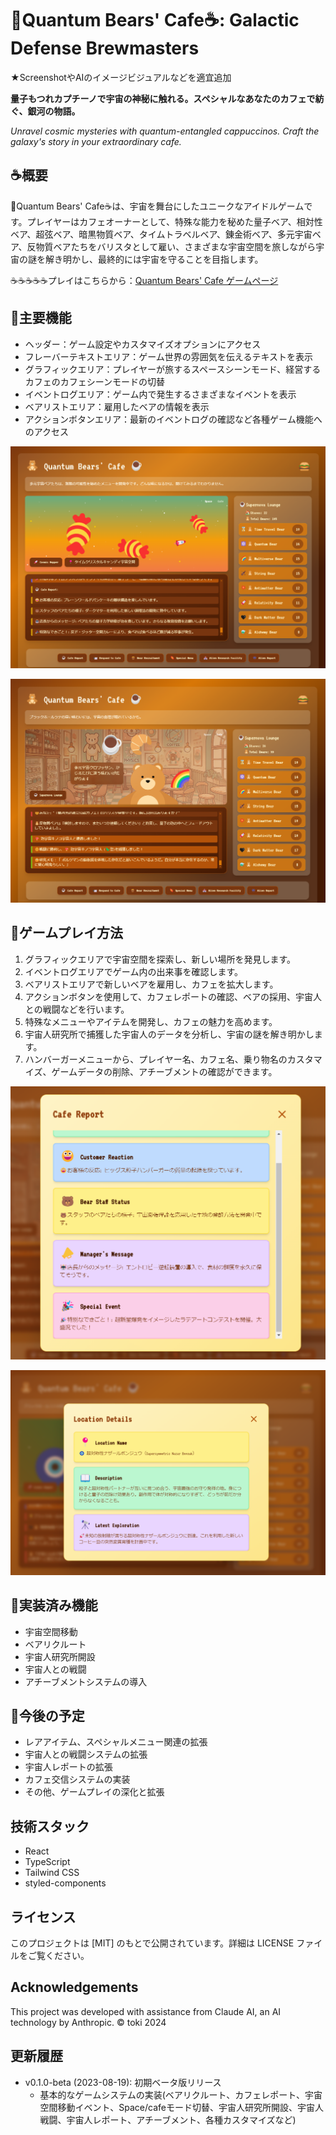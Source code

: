 # 🧸Quantum Bears' Cafe☕: Galactic Defense Brewmasters


★ScreenshotやAIのイメージビジュアルなどを適宜追加

**量子もつれカプチーノで宇宙の神秘に触れる。スペシャルなあなたのカフェで紡ぐ、銀河の物語。**

*Unravel cosmic mysteries with quantum-entangled cappuccinos. Craft the galaxy's story in your extraordinary cafe.*

## ☕概要

🧸Quantum Bears' Cafe☕は、宇宙を舞台にしたユニークなアイドルゲームです。プレイヤーはカフェオーナーとして、特殊な能力を秘めた量子ベア、相対性ベア、超弦ベア、暗黒物質ベア、タイムトラベルベア、錬金術ベア、多元宇宙ベア、反物質ベアたちをバリスタとして雇い、さまざまな宇宙空間を旅しながら宇宙の謎を解き明かし、最終的には宇宙を守ることを目指します。

☕☕☕☕☕プレイはこちらから：[Quantum Bears' Cafe ゲームページ](https://230327tokiex.github.io/QuantumBearsCafe/)


## 🚀主要機能

- ヘッダー：ゲーム設定やカスタマイズオプションにアクセス
- フレーバーテキストエリア：ゲーム世界の雰囲気を伝えるテキストを表示
- グラフィックエリア：プレイヤーが旅するスペースシーンモード、経営するカフェのカフェシーンモードの切替
- イベントログエリア：ゲーム内で発生するさまざまなイベントを表示
- ベアリストエリア：雇用したベアの情報を表示
- アクションボタンエリア：最新のイベントログの確認など各種ゲーム機能へのアクセス


![Quantum Bears' Cafe](img/imgs1candy.png)

![Quantum Bears' Cafe](img/img3MultiverseBear.png)

## 🧸ゲームプレイ方法

1. グラフィックエリアで宇宙空間を探索し、新しい場所を発見します。
2. イベントログエリアでゲーム内の出来事を確認します。
3. ベアリストエリアで新しいベアを雇用し、カフェを拡大します。
4. アクションボタンを使用して、カフェレポートの確認、ベアの採用、宇宙人との戦闘などを行います。
5. 特殊なメニューやアイテムを開発し、カフェの魅力を高めます。
6. 宇宙人研究所で捕獲した宇宙人のデータを分析し、宇宙の謎を解き明かします。
7. ハンバーガーメニューから、プレイヤー名、カフェ名、乗り物名のカスタマイズ、ゲームデータの削除、アチーブメントの確認ができます。

![Quantum Bears' Cafe](img/img_cafereport.png)

![Quantum Bears' Cafe](img/img_locationdetails.png)

## 🍰実装済み機能

- 宇宙空間移動
- ベアリクルート
- 宇宙人研究所開設
- 宇宙人との戦闘
- アチーブメントシステムの導入

## 👾今後の予定

- レアアイテム、スペシャルメニュー関連の拡張
- 宇宙人との戦闘システムの拡張
- 宇宙人レポートの拡張
- カフェ交信システムの実装
- その他、ゲームプレイの深化と拡張

## 技術スタック

- React
- TypeScript
- Tailwind CSS
- styled-components

## ライセンス 

このプロジェクトは [MIT] のもとで公開されています。詳細は LICENSE ファイルをご覧ください。

## Acknowledgements

This project was developed with assistance from Claude AI, an AI technology by Anthropic.
© toki 2024

## 更新履歴

- v0.1.0-beta (2023-08-19): 初期ベータ版リリース
  - 基本的なゲームシステムの実装(ベアリクルート、カフェレポート、宇宙空間移動イベント、Space/cafeモード切替、宇宙人研究所開設、宇宙人戦闘、宇宙人レポート、アチーブメント、各種カスタマイズなど)


